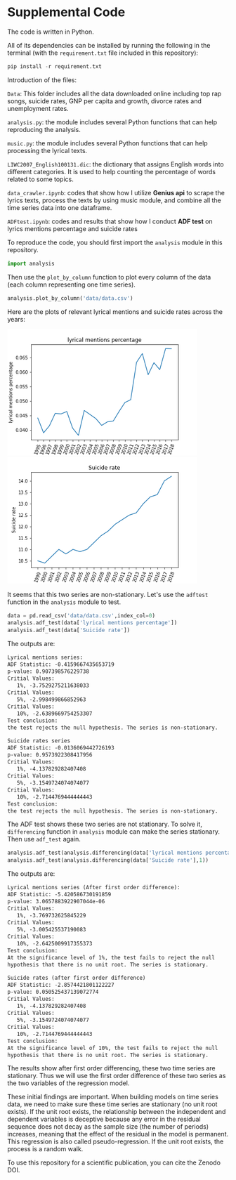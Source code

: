# Supplemental Code

The code is written in Python.</p>
All of its dependencies can be installed by running the following in the terminal (with the `requirement.txt` file included in this repository):
```python
pip install -r requirement.txt
```

Introduction of the files:</p>
`Data`: This folder includes all the data downloaded online including top rap songs, suicide rates, GNP per capita and growth, divorce rates and unemployment rates.</p>
`analysis.py`: the module includes several Python functions that can help reproducing the analysis.</p>
`music.py`: the module includes several Python functions that can help processing the lyrical texts.</p>
`LIWC2007_English100131.dic`: the dictionary that assigns English words into different categories. It is used to help counting the percentage of words related to some topics.</p>
`data_crawler.ipynb`: codes that show how I utilize **Genius api** to scrape the lyrics texts, process the texts by using music module, and combine all the time series data into one dataframe.</p>
`ADFtest.ipynb`: codes and results that show how I conduct **ADF test** on lyrics mentions percentage and suicide rates</p>

To reproduce the code, you should first import the `analysis` module in this repository. </p>
```python
import analysis
```
Then use the `plot_by_column` function to plot every column of the data (each column representing one time series).
```python
analysis.plot_by_column('data/data.csv')
```
Here are the plots of relevant lyrical mentions and suicide rates across the years: </p>
![lyrical mentions related to death, negative emotions](https://github.com/macs30200-s22/replication-materials-zhiqianc/blob/main/README_files/lyrical%20mentions%20percentage_by_year.png)
![suicide rates](https://github.com/macs30200-s22/replication-materials-zhiqianc/blob/main/README_files/Suicide%20rate_by_year.png)

It seems that this two series are non-stationary. Let's use the `adftest` function in the `analysis` module to test. 
```python
data = pd.read_csv('data/data.csv',index_col=0)
analysis.adf_test(data['lyrical mentions percentage'])
analysis.adf_test(data['Suicide rate'])
```
The outputs are:
```
Lyrical mentions series:
ADF Statistic: -0.4159667435653719
p-value: 0.907398576229738
Critial Values:
   1%, -3.7529275211638033
Critial Values:
   5%, -2.998499866852963
Critial Values:
   10%, -2.6389669754253307
Test conclusion:
the test rejects the null hypothesis. The series is non-stationary.
```
```
Suicide rates series
ADF Statistic: -0.0136069442726193
p-value: 0.9573922308417956
Critial Values:
   1%, -4.137829282407408
Critial Values:
   5%, -3.1549724074074077
Critial Values:
   10%, -2.7144769444444443
Test conclusion:
the test rejects the null hypothesis. The series is non-stationary.
```

The ADF test shows these two series are not stationary. To solve it, `differencing` function in `analysis` module can make the series stationary. Then use `adf_test` again.

```python
analysis.adf_test(analysis.differencing(data['lyrical mentions percentage'],1))
analysis.adf_test(analysis.differencing(data['Suicide rate'],1))
```
The outputs are:
```
Lyrical mentions series (After first order difference):
ADF Statistic: -5.420586730191859
p-value: 3.0657883922907044e-06
Critial Values:
   1%, -3.769732625845229
Critial Values:
   5%, -3.005425537190083
Critial Values:
   10%, -2.6425009917355373
Test conclusion:
At the significance level of 1%, the test fails to reject the null hypothesis that there is no unit root. The series is stationary.
```

```
Suicide rates (after first order difference)
ADF Statistic: -2.8574421801122227
p-value: 0.050525437139072774
Critial Values:
   1%, -4.137829282407408
Critial Values:
   5%, -3.1549724074074077
Critial Values:
   10%, -2.7144769444444443
Test conclusion:
At the significance level of 10%, the test fails to reject the null hypothesis that there is no unit root. The series is stationary.
```

The results show after first order differencing, these two time series are stationary. Thus we will use the first order difference of these two series as the two variables of the regression model.</p>

These initial findings are important. When building models on time series data, we need to make sure these time series are stationary (no unit root exists). If the unit root exists, the relationship between the independent and dependent variables is deceptive because any error in the residual sequence does not decay as the sample size (the number of periods) increases, meaning that the effect of the residual in the model is permanent. This regression is also called pseudo-regression. If the unit root exists, the process is a random walk.</p>

To use this repository for a scientific publication, you can cite the Zenodo DOI.

